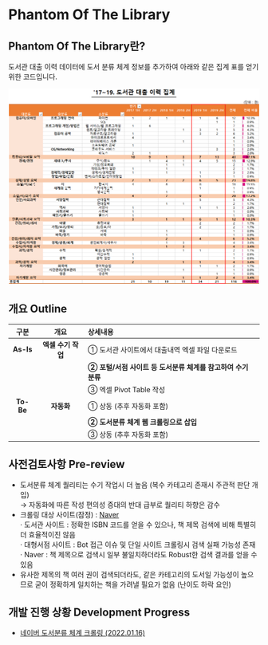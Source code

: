 # Phantom Of The Library

## Phantom Of The Library란?

도서관 대출 이력 데이터에 도서 분류 체계 정보를 추가하여 아래와 같은 집계 표를 얻기 위한 코드입니다.

![도서관 대출 이력 집계(예시)](image/도서관%20대출이력%20집계_2017-2019.png)


## 개요 Outline

| 구분 | 개요 | 상세내용 |
|:-:|:-:|:--|
| **As-Is** | **엑셀 수기 작업** | ① 도서관 사이트에서 대출내역 엑셀 파일 다운로드 |
|   |   | **② 포털/서점 사이트 등 도서분류 체계를 참고하여 수기 분류** |
|   |   | ③ 엑셀 Pivot Table 작성 |
| **To-Be** | **자동화** | ① 상동 (추후 자동화 포함) |
|   |   | **② 도서분류 체계 웹 크롤링으로 삽입** |
|   |   | ③ 상동 (추후 자동화 포함) |


## 사전검토사항 Pre-review

- 도서분류 체계 퀄리티는 수기 작업시 더 높음 (복수 카테고리 존재시 주관적 판단 개입)  
  → 자동화에 따른 작성 편의성 증대의 반대 급부로 퀄리티 하향은 감수
- 크롤링 대상 사이트(잠정) : [Naver](https://www.naver.com)  
  · 도서관 사이트 : 정확한 ISBN 코드를 얻을 수 있으나, 책 제목 검색에 비해 특별히 더 효율적이진 않음  
  · 대형서점 사이트 : Bot 접근 이슈 및 단일 사이트 크롤링시 검색 실패 가능성 존재  
  · Naver : 책 제목으로 검색시 일부 불일치하더라도 Robust한 검색 결과를 얻을 수 있음
- 유사한 제목의 책 여러 권이 검색되더라도, 같은 카테고리의 도서일 가능성이 높으므로 굳이 정확하게 일치하는 책을 가려낼 필요가 없음 (난이도 하락 요인)


## 개발 진행 상황 Development Progress

- [네이버 도서분류 체계 크롤링 (2022.01.16)](/src/PhantLib#네이버-도서분류-체계-크롤링-20220116)